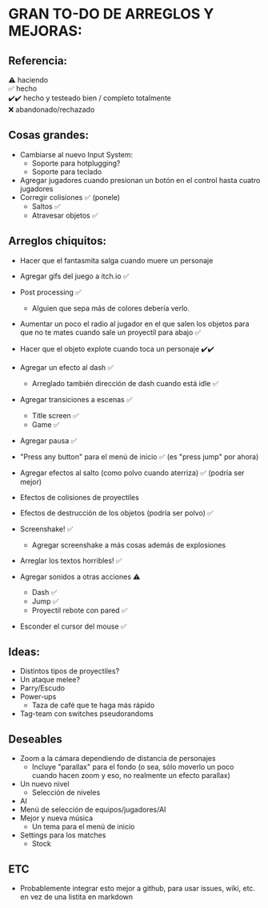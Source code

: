 # GRAN TO-DO DE ARREGLOS Y MEJORAS:

## Referencia:
⚠️ haciendo  
✅ hecho  
✔️✔️ hecho y testeado bien / completo totalmente  
❌ abandonado/rechazado  

## Cosas grandes:
- Cambiarse al nuevo Input System:
    - Soporte para hotplugging?
    - Soporte para teclado
- Agregar jugadores cuando presionan un botón en el control hasta cuatro jugadores
- Corregir colisiones ✅ (ponele)
    - Saltos ️️✅
    - Atravesar objetos ✅

## Arreglos chiquitos:

- Hacer que el fantasmita salga cuando muere un personaje


- Agregar gifs del juego a itch.io ✅
- Post processing ✅
    - Alguien que sepa más de colores debería verlo.
- Aumentar un poco el radio al jugador en el que salen los objetos para que no te mates cuando sale un proyectil para abajo ✅
- Hacer que el objeto explote cuando toca un personaje ✔️✔️
- Agregar un efecto al dash ️️✅
    - Arreglado también dirección de dash cuando está idle ✅
- Agregar transiciones a escenas ️✅
    - Title screen ✅
    - Game ✅
- Agregar pausa ✅
- "Press any button" para el menú de inicio ✅ (es "press jump" por ahora)
- Agregar efectos al salto (como polvo cuando aterriza) ✅ (podría ser mejor)
- Efectos de colisiones de proyectiles
- Efectos de destrucción de los objetos (podría ser polvo) ✅
- Screenshake! ✅
    - Agregar screenshake a más cosas además de explosiones
- Arreglar los textos horribles! ✅
- Agregar sonidos a otras acciones ⚠️
    - Dash ✅
    - Jump ✅
    - Proyectil rebote con pared ✅
- Esconder el cursor del mouse ✅

## Ideas:
- Distintos tipos de proyectiles?
- Un ataque melee?
- Parry/Escudo
- Power-ups
    - Taza de café que te haga más rápido
- Tag-team con switches pseudorandoms

## Deseables
- Zoom a la cámara dependiendo de distancia de personajes
    - Incluye "parallax" para el fondo (o sea, sólo moverlo un poco cuando hacen zoom y eso, no realmente un efecto parallax)
- Un nuevo nivel
    - Selección de niveles
- AI
- Menú de selección de equipos/jugadores/AI
- Mejor y nueva música
    - Un tema para el menú de inicio
- Settings para los matches
    - Stock

## ETC
- Probablemente integrar esto mejor a github, para usar issues, wiki, etc. en vez de una listita en markdown